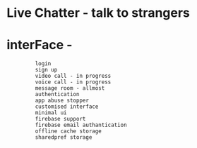 # Live Chatter - talk to strangers 

# interFace - 
             login 
             sign up
             video call - in progress
             voice call - in progress
             message room - allmost
             authentication
             app abuse stopper
             customised interface
             minimal ui
             firebase support
             firebase email authantication
             offline cache storage
             sharedpref storage
